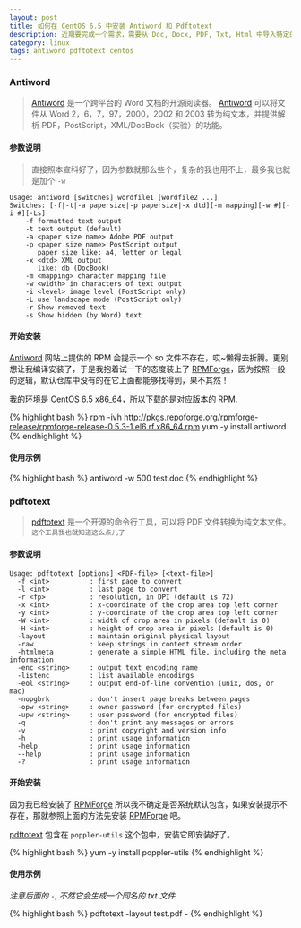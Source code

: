 ```yaml
---
layout: post
title: 如何在 CentOS 6.5 中安装 Antiword 和 Pdftotext
description: 近期要完成一个需求，需要从 Doc, Docx, PDF, Txt, Html 中导入特定的内容。哎，以前没折腾过，只知道怎么生成，哪里会想到从里面导数据啊。网上搜索呗，这时候就可以发现百度真心不给力啊，还是 Google 好，第一页就可以找到我需要的内容，至少我知道怎么处理 Doc, Docx 和 PDF了，Txt 还有 Html 那都不是事儿。
category: linux
tags: antiword pdftotext centos
---
```


### Antiword

> [Antiword](http://www.winfield.demon.nl) 是一个跨平台的 Word 文档的开源阅读器。 [Antiword](http://www.winfield.demon.nl) 可以将文件从 Word 2，6，7，97，2000，2002 和 2003 转为纯文本，并提供解析 PDF，PostScript，XML/DocBook（实验）的功能。

#### 参数说明

> 直接照本宣科好了，因为参数就那么些个，复杂的我也用不上，最多我也就是加个 `-w`

    Usage: antiword [switches] wordfile1 [wordfile2 ...]
    Switches: [-f|-t|-a papersize|-p papersize|-x dtd][-m mapping][-w #][-i #][-Ls]
        -f formatted text output
        -t text output (default)
        -a <paper size name> Adobe PDF output
        -p <paper size name> PostScript output
           paper size like: a4, letter or legal
        -x <dtd> XML output
           like: db (DocBook)
        -m <mapping> character mapping file
        -w <width> in characters of text output
        -i <level> image level (PostScript only)
        -L use landscape mode (PostScript only)
        -r Show removed text
        -s Show hidden (by Word) text


#### 开始安装

[Antiword](http://www.winfield.demon.nl) 网站上提供的 RPM 会提示一个 so 文件不存在，哎~懒得去折腾。更别想让我编译安装了，于是我抱着试一下的态度装上了 [RPMForge](http://repoforge.org/)，因为按照一般的逻辑，默认仓库中没有的在它上面都能够找得到，果不其然！

我的环境是 CentOS 6.5 x86_64，所以下载的是对应版本的 RPM.

{% highlight bash %}
rpm -ivh http://pkgs.repoforge.org/rpmforge-release/rpmforge-release-0.5.3-1.el6.rf.x86_64.rpm
yum -y install antiword
{% endhighlight %}


#### 使用示例

{% highlight bash %}
antiword -w 500 test.doc
{% endhighlight %}


### pdftotext

> [pdftotext](http://linuxappfinder.com/package/poppler-utils) 是一个开源的命令行工具，可以将 PDF 文件转换为纯文本文件。`这个工具我也就知道这么点儿了`

#### 参数说明

    Usage: pdftotext [options] <PDF-file> [<text-file>]
      -f <int>          : first page to convert
      -l <int>          : last page to convert
      -r <fp>           : resolution, in DPI (default is 72)
      -x <int>          : x-coordinate of the crop area top left corner
      -y <int>          : y-coordinate of the crop area top left corner
      -W <int>          : width of crop area in pixels (default is 0)
      -H <int>          : height of crop area in pixels (default is 0)
      -layout           : maintain original physical layout
      -raw              : keep strings in content stream order
      -htmlmeta         : generate a simple HTML file, including the meta information
      -enc <string>     : output text encoding name
      -listenc          : list available encodings
      -eol <string>     : output end-of-line convention (unix, dos, or mac)
      -nopgbrk          : don't insert page breaks between pages
      -opw <string>     : owner password (for encrypted files)
      -upw <string>     : user password (for encrypted files)
      -q                : don't print any messages or errors
      -v                : print copyright and version info
      -h                : print usage information
      -help             : print usage information
      --help            : print usage information
      -?                : print usage information

#### 开始安装

因为我已经安装了 [RPMForge](http://repoforge.org/) 所以我不确定是否系统默认包含，如果安装提示不存在，那就参照上面的方法先安装 [RPMForge](http://repoforge.org/) 吧。

[pdftotext](http://linuxappfinder.com/package/poppler-utils) 包含在 `poppler-utils` 这个包中，安装它即安装好了。

{% highlight bash %}
yum -y install poppler-utils
{% endhighlight %}

#### 使用示例

_注意后面的_ `-`, _不然它会生成一个同名的 txt 文件_

{% highlight bash %}
pdftotext -layout test.pdf -
{% endhighlight %}
